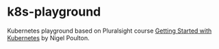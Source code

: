 # k8s-playground

Kubernetes playground based on Pluralsight course [Getting Started with Kubernetes](https://app.pluralsight.com/library/courses/kubernetes-getting-started) by Nigel Poulton.
